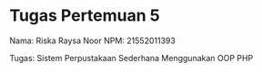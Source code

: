 # Tugas Pertemuan 5

Nama: Riska Raysa Noor 
NPM: 21552011393

Tugas: Sistem Perpustakaan Sederhana Menggunakan OOP PHP

